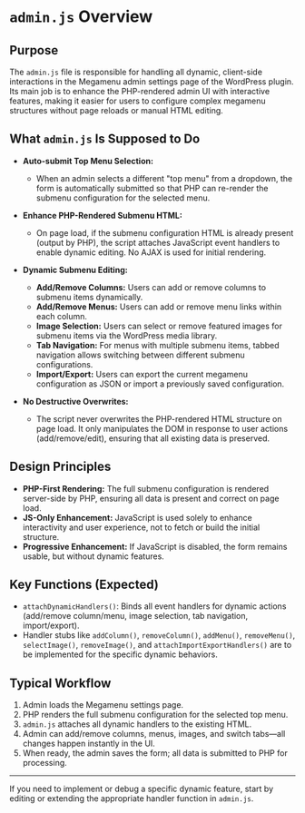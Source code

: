 # `admin.js` Overview

## Purpose

The `admin.js` file is responsible for handling all dynamic, client-side interactions in the Megamenu admin settings page of the WordPress plugin. Its main job is to enhance the PHP-rendered admin UI with interactive features, making it easier for users to configure complex megamenu structures without page reloads or manual HTML editing.

## What `admin.js` Is Supposed to Do

- **Auto-submit Top Menu Selection:**
  - When an admin selects a different "top menu" from a dropdown, the form is automatically submitted so that PHP can re-render the submenu configuration for the selected menu.

- **Enhance PHP-Rendered Submenu HTML:**
  - On page load, if the submenu configuration HTML is already present (output by PHP), the script attaches JavaScript event handlers to enable dynamic editing. No AJAX is used for initial rendering.

- **Dynamic Submenu Editing:**
  - **Add/Remove Columns:** Users can add or remove columns to submenu items dynamically.
  - **Add/Remove Menus:** Users can add or remove menu links within each column.
  - **Image Selection:** Users can select or remove featured images for submenu items via the WordPress media library.
  - **Tab Navigation:** For menus with multiple submenu items, tabbed navigation allows switching between different submenu configurations.
  - **Import/Export:** Users can export the current megamenu configuration as JSON or import a previously saved configuration.

- **No Destructive Overwrites:**
  - The script never overwrites the PHP-rendered HTML structure on page load. It only manipulates the DOM in response to user actions (add/remove/edit), ensuring that all existing data is preserved.

## Design Principles

- **PHP-First Rendering:** The full submenu configuration is rendered server-side by PHP, ensuring all data is present and correct on page load.
- **JS-Only Enhancement:** JavaScript is used solely to enhance interactivity and user experience, not to fetch or build the initial structure.
- **Progressive Enhancement:** If JavaScript is disabled, the form remains usable, but without dynamic features.

## Key Functions (Expected)
- `attachDynamicHandlers()`: Binds all event handlers for dynamic actions (add/remove column/menu, image selection, tab navigation, import/export).
- Handler stubs like `addColumn()`, `removeColumn()`, `addMenu()`, `removeMenu()`, `selectImage()`, `removeImage()`, and `attachImportExportHandlers()` are to be implemented for the specific dynamic behaviors.

## Typical Workflow
1. Admin loads the Megamenu settings page.
2. PHP renders the full submenu configuration for the selected top menu.
3. `admin.js` attaches all dynamic handlers to the existing HTML.
4. Admin can add/remove columns, menus, images, and switch tabs—all changes happen instantly in the UI.
5. When ready, the admin saves the form; all data is submitted to PHP for processing.

---

If you need to implement or debug a specific dynamic feature, start by editing or extending the appropriate handler function in `admin.js`.
